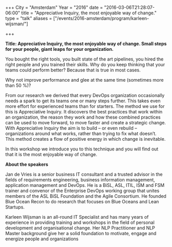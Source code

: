 +++
City = "Amsterdam"
Year = "2016"
date = "2016-03-06T21:28:07-06:00"
title = "Appreciative Inquiry, the most enjoyable way of change."
type = "talk"
aliases = ["/events/2016-amsterdam/program/karleen-wijsman/"]

+++

<div class="span-15  ">
  <div class="span-15  last ">
  <p><strong>Title: Appreciative Inquiry, the most enjoyable way of change. Small steps for your people, giant leaps for your organization.</strong></p>

<p>

<p>You bought the right tools, you built state of the art pipelines, you hired the right people and you trained their skills. Why do you keep thinking that your teams could perform better? Because that is true in most cases.</p>

<p>Why not improve performance and glee at the same time (sometimes more than 50 %)?</p>

<p>From our research we derived that every DevOps organization occasionally needs a spark to get its teams one or many steps further. This takes even more effort for experienced teams than for starters. The method we use for this is Appreciative Inquiry. It discovers the best practices that work within an organization, the reason they work and how these combined practices can be used to move forward, to move faster and create a strategic change. With Appreciative Inquiry the aim is to build – or even rebuild – organizations around what works, rather than trying to fix what doesn’t. This method creates a flow of positive energy in which change is inevitable.</p>

<p>In this workshop we introduce you to this technique and you will find out that it is the most enjoyable way of change.</p>

</p>

<p><strong>About the speakers</strong>
<p>Jan de Vries is a senior business IT consultant and a trusted advisor in the fields of requirements engineering, business information management, application management and DevOps. He is a BiSL, ASL, ITIL, ISM and FSM trainer and convenor of the Enterprise DevOps working group that unites members of the ASL BiSL Foundation and the Agile Consortium. He founded Blue Ocean Recon to do research that focuses on Blue Oceans and Lean Startups.</p>

<p>Karleen Wijsman is an all-round IT Specialist and has many years of experience in providing training and workshops in the field of personal development and organisational change. Her NLP Practitioner and NLP Master background give her a solid foundation to motivate, engage and energize people and organizations</p>


</p>

  </div>
</div>
